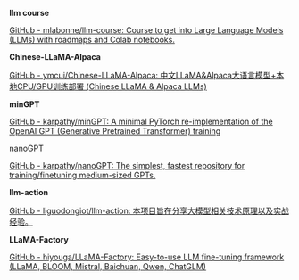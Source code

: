 **llm course**

[GitHub - mlabonne/llm-course: Course to get into Large Language Models (LLMs) with roadmaps and Colab notebooks.](http://link.zhihu.com/?target=https%3A//github.com/mlabonne/llm-course)

**Chinese-LLaMA-Alpaca**

[GitHub - ymcui/Chinese-LLaMA-Alpaca: 中文LLaMA&Alpaca大语言模型+本地CPU/GPU训练部署 (Chinese LLaMA & Alpaca LLMs)](http://link.zhihu.com/?target=https%3A//github.com/ymcui/Chinese-LLaMA-Alpaca)

**minGPT**

[GitHub - karpathy/minGPT: A minimal PyTorch re-implementation of the OpenAI GPT (Generative Pretrained Transformer) training](http://link.zhihu.com/?target=https%3A//github.com/karpathy/minGPT)

nanoGPT

[GitHub - karpathy/nanoGPT: The simplest, fastest repository for training/finetuning medium-sized GPTs.](http://link.zhihu.com/?target=https%3A//github.com/karpathy/nanoGPT)

**llm-action**

[GitHub - liguodongiot/llm-action: 本项目旨在分享大模型相关技术原理以及实战经验。](http://link.zhihu.com/?target=https%3A//github.com/liguodongiot/llm-action)

**LLaMA-Factory**

[GitHub - hiyouga/LLaMA-Factory: Easy-to-use LLM fine-tuning framework (LLaMA, BLOOM, Mistral, Baichuan, Qwen, ChatGLM)](http://link.zhihu.com/?target=https%3A//github.com/hiyouga/LLaMA-Factory)
